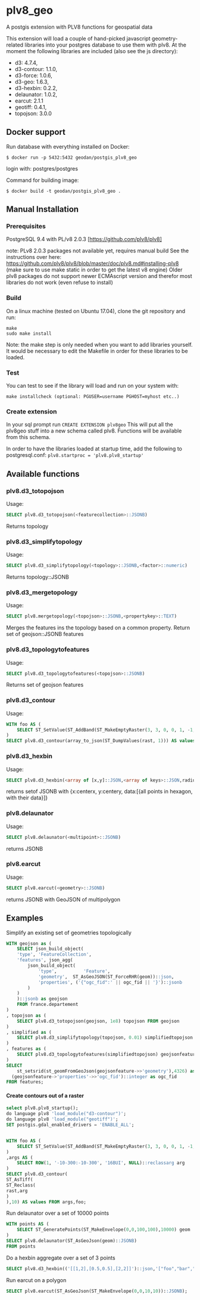 # plv8_geo
A postgis extension with PLV8 functions for geospatial data

This extension will load a couple of hand-picked javascript geometry-related libraries into your postgres database to use them with plv8. At the moment the following libraries are included (also see the js directory):

 - d3: 4.7.4,
 - d3-contour: 1.1.0,
 - d3-force: 1.0.6,
 - d3-geo: 1.6.3,
 - d3-hexbin: 0.2.2,
 - delaunator: 1.0.2,
 - earcut: 2.1.1
 - geotiff: 0.4.1,
 - topojson: 3.0.0

## Docker support

Run database with everything installed on Docker:

```
$ docker run -p 5432:5432 geodan/postgis_plv8_geo
```

login with: postgres/postgres

Command for building image:

```
$ docker build -t geodan/postgis_plv8_geo .
```

## Manual Installation
### Prerequisites
 PostgreSQL 9.4 with PL/v8 2.0.3 [https://github.com/plv8/plv8] 
 
 note: PLv8 2.0.3 packages not available yet, requires manual build See the instructions over here: https://github.com/plv8/plv8/blob/master/doc/plv8.md#installing-plv8 (make sure to use make static in order to get the latest v8 engine)
 Older plv8 packages do not support newer ECMAscript version and therefor most libraries do not work (even refuse to install)
 
### Build
On a linux machine (tested on Ubuntu 17.04), clone the git repository and run:
```
make
sudo make install
```
Note: the make step is only needed when you want to add libraries yourself. It would be necessary to edit the Makefile in order for these libraries to be loaded.

### Test
You can test to see if the library will load and run on your system with:
```
make installcheck (optional: PGUSER=username PGHOST=myhost etc..)
```
### Create extension
In your sql prompt run `CREATE EXTENSION plv8geo`
This will put all the plv8geo stuff into a new schema called plv8. Functions will be available from this schema.

In order to have the libraries loaded at startup time, add the following to postgresql.conf: 
`plv8.startproc = 'plv8.plv8_startup'`


## Available functions

### plv8.d3_totopojson
Usage:
```sql
SELECT plv8.d3_totopojson(<featurecollection>::JSONB)
```
Returns topology
### plv8.d3_simplifytopology
Usage:
```sql
SELECT plv8.d3_simplifytopology(<topology>::JSONB,<factor>::numeric)
```
Returns topology::JSONB

### plv8.d3_mergetopology
Usage:
```sql
SELECT plv8.mergetopology(<topojson>::JSONB,<propertykey>::TEXT)
```
Merges the features ins the topology based on a common property.
Return set of geojson::JSONB features

### plv8.d3_topologytofeatures
Usage:
```sql
SELECT plv8.d3_topologytofeatures(<topojson>::JSONB)
```
Returns set of geojson features


### plv8.d3_contour
Usage: 
```sql
WITH foo AS (
	SELECT ST_SetValue(ST_AddBand(ST_MakeEmptyRaster(3, 3, 0, 0, 1, -1, 0, 0, 0), 1, '8BUI', 1, 0), 1, 2, 5) AS rast
) 
SELECT plv8.d3_contour(array_to_json(ST_DumpValues(rast, 1))) AS values FROM foo;
```

### plv8.d3_hexbin
Usage:
```sql
SELECT plv8.d3_hexbin(<array of [x,y]::JSON,<array of keys>::JSON,radius::INTEGER);
```
returns setof JSONB with {x:centerx, y:centery, data:[{all points in hexagon, with their data}]}

### plv8.delaunator
Usage:
```sql
SELECT plv8.delaunator(<multipoint>::JSONB)
```
returns JSONB

### plv8.earcut
Usage:
```sql
SELECT plv8.earcut(<geometry>::JSONB)
```
returns JSONB with GeoJSON of multipolygon

## Examples

Simplify an existing set of geometries topologically

```sql
WITH geojson as (
	SELECT json_build_object(
	'type', 'FeatureCollection',
	'features', json_agg(
		json_build_object(
			'type',          'Feature',
			'geometry',  ST_AsGeoJSON(ST_ForceRHR(geom))::json,
			'properties', ('{"ogc_fid":' || ogc_fid || '}')::jsonb
		)
	)
	)::jsonb as geojson 
	FROM france.departement
)
, topojson as (
	SELECT plv8.d3_totopojson(geojson, 1e8) topojson FROM geojson
)
, simplified as (
	SELECT plv8.d3_simplifytopology(topojson, 0.01) simplifiedtopojson FROM topojson
)
, features as (
	SELECT plv8.d3_topologytofeatures(simplifiedtopojson) geojsonfeature FROM simplified
)
SELECT 
	st_setsrid(st_geomFromGeoJson(geojsonfeature->>'geometry'),4326) as geom,
  (geojsonfeature->'properties'->>'ogc_fid')::integer as ogc_fid 
FROM features;
```

#### Create contours out of a raster
```sql
select plv8.plv8_startup();
do language plv8 'load_module("d3-contour")';
do language plv8 'load_module("geotiff")';
SET postgis.gdal_enabled_drivers = 'ENABLE_ALL';


WITH foo AS (
	SELECT ST_SetValue(ST_AddBand(ST_MakeEmptyRaster(3, 3, 0, 0, 1, -1, 0, 0, 0), 1, '8BUI', 1, 0), 1, 2, 5) AS rast
) 
,args AS (
	SELECT ROW(1, '-10-300:-10-300', '16BUI', NULL)::reclassarg arg
)
SELECT plv8.d3_contour(
ST_AsTiff(
ST_Reclass(
rast,arg
)
),10) AS values FROM args,foo;
```

Run delaunator over a set of 10000 points
```sql
WITH points AS (
	SELECT ST_GeneratePoints(ST_MakeEnvelope(0,0,100,100),10000) geom
)
SELECT plv8.delaunator(ST_AsGeoJson(geom)::JSONB)
FROM points
```

Do a hexbin aggregate over a set of 3 points
```sql
SELECT plv8.d3_hexbin(('[[1,2],[0.5,0.5],[2,2]]')::json,'["foo","bar","baz"]'::JSON,1);
```

Run earcut on a polygon
```sql
SELECT plv8.earcut(ST_AsGeoJson(ST_MakeEnvelope(0,0,10,10))::JSONB);
```